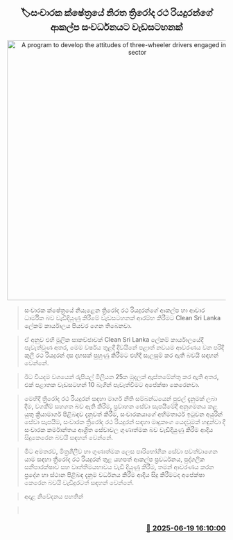 <p align='center'><b><h2 align='center' title='A program to develop the attitudes of three-wheeler drivers engaged in the tourism sector'>🏷සංචාරක ක්ෂේත්‍රයේ නිරත ත්‍රිරෝද රථ රියදුරන්ගේ ආකල්ප සංවර්ධනයට වැඩසටහනක්</h2></b></p>
<p align='center'><img src='https://helakuru.sgp1.cdn.digitaloceanspaces.com/esana/images/lib/three-wheeler.jpg' width='600' alt='A program to develop the attitudes of three-wheeler drivers engaged in the tourism sector'></p>

> සංචාරක ක්ෂේත්‍රයේ නියැළෙන ත්‍රිරෝද රථ රියදුරන්ගේ ආකල්ප හා ආචාර ධාර්මික බව වැඩිදියුණු කිරීමේ වැඩසටහනක් ආරම්භ කිරීමට Clean Sri Lanka ලේකම් කාර්යාලය පියවර ගෙන තිබෙනවා.

> ඒ අනුව එහි මූලික සාකච්ඡාවක් Clean Sri Lanka ලේකම් කාර්යාලයේදී පැවැත්වුණ අතර, මෙම වර්ෂය තුළදී දිවයිනේ පළාත් නවයම ආවරණය වන පරිදි කුලී රථ රියදුරන් දස දහසක් පුහුණු කිරීමට එහිදී සැලසුම් කර ඇති බවයි සඳහන් වෙන්නේ.

> ඊට වියදම වශයෙන් රුපියල් මිලියන 25ක මුදලක් ඇස්තමේන්තු කර ඇති අතර, එක් පළාතක වැඩසටහන් 10 බැගින් පැවැත්වීමට අපේක්ෂා කෙරෙනවා.

> මෙහිදී ත්‍රිරෝද රථ රියදුරන් සඳහා මාර්ග නීති සම්බන්ධයෙන් පුළුල් දැනුමක් ලබා දීම, වගකීම් සහගත බව ඇති කිරීම, ප්‍රවාහන සේවා සැපයීමේදී අනුගමනය කළ යුතු ක්‍රියාමාර්ග පිළිබඳව දැනුවත් කිරීම, සංචාරකයාගේ අභිමතාර්ථ ඉටුවන අයුරින් සේවා සැපයීම, සංචාරක ත්‍රිරෝද රථ රියදුරන් සඳහා මෘදුකාංග යෙදවුමක් හඳුන්වා දී සංචාරක කර්මාන්තය ආශ්‍රිත සේවාවල ගුණාත්මක බව වැඩිදියුණු කිරීම ආදිය සිදුකෙරෙන බවයි සඳහන් වෙන්නේ.

> මීට අමතරව, මිත්‍රශීලීව හා ගුණාත්මක ලෙස පාරිභෝගික සේවා පවත්වාගෙන යාම සඳහා ත්‍රීරෝද රථ රියදුරන් තුළ යහපත් ආකල්ප ප්‍රවර්ධනය, පුද්ගලික සනීපාරක්ෂාව සහ වෘත්තීමයභාවය වැඩි දියුණු කිරීම, තමන් ආවරණය කරන ප්‍රදේශ හා ස්ථාන පිළිබඳ දැනුම වර්ධනය කිරීම ආදිය සිදු කිරීමටද අපේක්ෂා කෙරෙන බවයි වැඩිදුරටත් සඳහන් වෙන්නේ.

> අදාළ නිවේදනය පහතින්

>  



<h3 align='right'><a href='https://www.helakuru.lk/esana/p/111144/'>📅 2025-06-19 16:10:00</a></h3>
